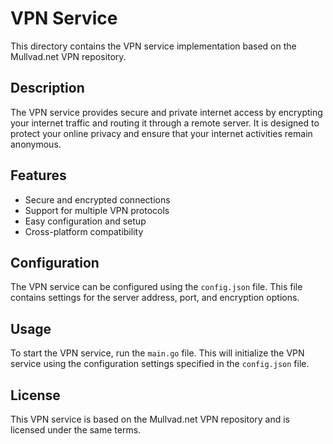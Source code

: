 # VPN Service

This directory contains the VPN service implementation based on the Mullvad.net VPN repository.

## Description

The VPN service provides secure and private internet access by encrypting your internet traffic and routing it through a remote server. It is designed to protect your online privacy and ensure that your internet activities remain anonymous.

## Features

- Secure and encrypted connections
- Support for multiple VPN protocols
- Easy configuration and setup
- Cross-platform compatibility

## Configuration

The VPN service can be configured using the `config.json` file. This file contains settings for the server address, port, and encryption options.

## Usage

To start the VPN service, run the `main.go` file. This will initialize the VPN service using the configuration settings specified in the `config.json` file.

## License

This VPN service is based on the Mullvad.net VPN repository and is licensed under the same terms.
